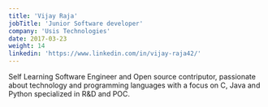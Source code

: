 ```yaml
---
title: 'Vijay Raja'
jobTitle: 'Junior Software developer'
company: 'Usis Technologies'
date: 2017-03-23
weight: 14
linkedin: 'https://www.linkedin.com/in/vijay-raja42/'
---
```


Self Learning Software Engineer and Open source contriputor, passionate about technology and programming languages with a focus on C, Java and Python specialized in R&D and POC.
